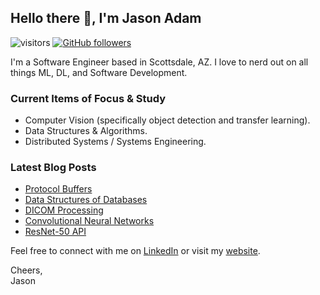 ## Hello there 👋, I'm Jason Adam
![visitors](https://visitor-badge.laobi.icu/badge?page_id=jason-adam.jason-adam)
[![GitHub followers](https://img.shields.io/github/followers/jason-adam.svg?style=social&label=Follow)](https://github.com/jason-adam?tab=followers)

I'm a Software Engineer based in Scottsdale, AZ. I love to nerd out on all things ML, DL, and Software Development.  

### Current Items of Focus & Study  
* Computer Vision (specifically object detection and transfer learning). 
* Data Structures & Algorithms. 
* Distributed Systems / Systems Engineering. 

### Latest Blog Posts  
<!-- BLOG-POST-LIST:START -->
- [Protocol Buffers](http://jason-adam.github.io/protocol-buffers/)
- [Data Structures of Databases](http://jason-adam.github.io/db-data-structures/)
- [DICOM Processing](http://jason-adam.github.io/dicom/)
- [Convolutional Neural Networks](http://jason-adam.github.io/convolutions/)
- [ResNet-50 API](http://jason-adam.github.io/resnet50/)
<!-- BLOG-POST-LIST:END -->

Feel free to connect with me on [LinkedIn](https://www.linkedin.com/in/jason-r-adam/) or visit my [website](https://jason-adam.github.io/).

Cheers,  
Jason
